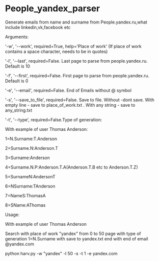 # People_yandex_parser
Generate emails from name and surname from People.yandex.ru,what include linkedin,vk,facebook etc

Arguments:

'-w', '--work', required=True, help='Place of work' (If place of work contains a space character, needs to be in quotes)

'-l', '--last', required=False. Last page to parse from people.yandex.ru. Default is 10

'-f', '--first', required=False. First page to parse from people.yandex.ru. Default is 0

'-e', '--email', required=False. End of Emails without @ symbol

'-s', '--save_to_file', required=False. Save to file. Without -dont save. With empty line - save to place_of_work.txt . With any string - save to any_string.txt

'-t', '--type', required=False.Type of generation:

With example of user Thomas Anderson:

1=N.Surname:T.Anderson

2=Surname.N:Anderson.T

3=Surname:Anderson

4=Surname.N.P:Anderson.T.A(Anderson.T.B etc to Anderson.T.Z)

5=SurnameN:AndersonT

6=NSurname:TAnderson

7=NameS:ThomasA

8=SName:AThomas


Usage:

With example of user Thomas Anderson

Search with place of work "yandex" from 0 to 50 page with type of generation 1=N.Surname with save to yandex.txt end with end of email @yandex.com

python harv.py -w "yandex" -l 50 -s -t 1 -e yandex.com
